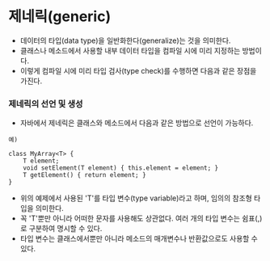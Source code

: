 # 제네릭(generic)
- 데이터의 타입(data type)을 일반화한다(generalize)는 것을 의미한다.
- 클래스나 메소드에서 사용할 내부 데이터 타입을 컴파일 시에 미리 지정하는 방법이다.
- 이렇게 컴파일 시에 미리 타입 검사(type check)를 수행하면 다음과 같은 장점을 가진다.
### 제네릭의 선언 및 생성
- 자바에서 제네릭은 클래스와 메소드에서 다음과 같은 방법으로 선언이 가능하다.
```
예)

class MyArray<T> {
    T element;
    void setElement(T element) { this.element = element; }
    T getElement() { return element; }
}
```
- 위의 예제에서 사용된 'T'를 타입 변수(type variable)라고 하며, 임의의 참조형 타입을 의미한다.
- 꼭 'T'뿐만 아니라 어떠한 문자를 사용해도 상관없다. 여러 개의 타입 변수는 쉼표(,)로 구분하여 명시할 수 있다.
- 타입 변수는 클래스에서뿐만 아니라 메소드의 매개변수나 반환값으로도 사용할 수 있다.

